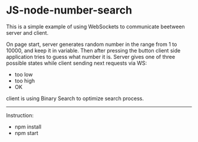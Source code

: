 # JS-node-number-search

This is a simple example of using WebSockets to communicate beetween server and client.

On page start, server generates random number in the range from 1 to 10000, and keep it in variable. Then after pressing the button 
client side application tries to guess what number it is. Server gives one of three possible states while client sending next requests 
via WS:
- too low
- too high
- OK

client is using Binary Search to optimize search process.

---------------------------------------------------------------------------------------------
Instruction:
- npm install
- npm start


